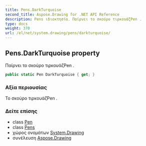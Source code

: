 ```yaml
---
title: Pens.DarkTurquoise
second_title: Aspose.Drawing for .NET API Reference
description: Pens ιδιοκτησία. Παίρνει το σκούρο τιρκουάζPen .
type: docs
weight: 370
url: /el/net/system.drawing/pens/darkturquoise/
---
```

## Pens.DarkTurquoise property

Παίρνει το σκούρο τιρκουάζPen .

```csharp
public static Pen DarkTurquoise { get; }
```

### Αξία περιουσίας

Το σκούρο τιρκουάζPen .

### Δείτε επίσης

* class [Pen](../../pen/)
* class [Pens](../)
* χώρος ονομάτων [System.Drawing](../../pens/)
* συνέλευση [Aspose.Drawing](../../../)



